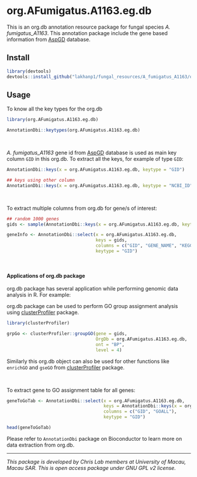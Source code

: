 # org.AFumigatus.A1163.eg.db
This is an org.db annotation resource package for fungal species *A. fumigatus_A1163*. This annotation package include the gene based information from [AspGD](http://www.aspgd.org/) database.

## Install

```r
library(devtools)
devtools::install_github("lakhanp1/fungal_resources/A_fumigatus_A1163/org.AFumigatus.A1163.eg.db")
```

## Usage

To know all the key types for the org.db

```r
library(org.AFumigatus.A1163.eg.db)

AnnotationDbi::keytypes(org.AFumigatus.A1163.eg.db)
```

<br />

*A. fumigatus_A1163* gene id from [AspGD](http://www.aspgd.org/) database is used as main key column `GID` in this org.db. To extract all the keys, for example of type `GID`:

```r
AnnotationDbi::keys(x = org.AFumigatus.A1163.eg.db, keytype = "GID")

## keys using other column
AnnotationDbi::keys(x = org.AFumigatus.A1163.eg.db, keytype = "NCBI_ID")
```

<br />

To extract multiple columns from org.db for gene/s of interest:

```r
## random 1000 genes
gids <- sample(AnnotationDbi::keys(x = org.AFumigatus.A1163.eg.db, keytype = "GID"), 1000)

geneInfo <- AnnotationDbi::select(x = org.AFumigatus.A1163.eg.db,
                                  keys = gids,
                                  columns = c("GID", "GENE_NAME", "KEGG_ID", "DESCRIPTION"),
                                  keytype = "GID")
```

<br />

#### Applications of org.db package

org.db package has several application while performing genomic data analysis in R. For example:

org.db package can be used to perform GO group assignment analysis using [clusterProfiler](https://bioconductor.org/packages/release/bioc/vignettes/clusterProfiler/inst/doc/clusterProfiler.html) package.

```r
library(clusterProfiler)

grpGo <- clusterProfiler::groupGO(gene = gids,
                                  OrgDb = org.AFumigatus.A1163.eg.db,
                                  ont = "BP",
                                  level = 4)

```

Similarly this org.db object can also be used for other functions like `enrichGO` and `gseGO` from [clusterProfiler](https://bioconductor.org/packages/release/bioc/vignettes/clusterProfiler/inst/doc/clusterProfiler.html) package.

<br />

To extract gene to GO assignment table for all genes:

```r
geneToGoTab <- AnnotationDbi::select(x = org.AFumigatus.A1163.eg.db,
                                     keys = AnnotationDbi::keys(x = org.AFumigatus.A1163.eg.db, keytype = "GID"),
                                     columns = c("GID", "GOALL"),
                                     keytype = "GID")

head(geneToGoTab)
```

Please refer to `AnnotationDbi` package on Bioconductor to learn more on data extraction from org.db.

_______

*This package is developed by Chris Lab members at University of Macau, Macau SAR. This is open access package under GNU GPL v2 license.*
